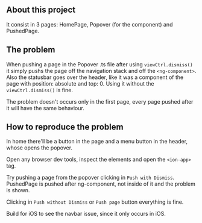 ## About this project

It consist in 3 pages: HomePage, Popover (for the component) and PushedPage.

## The problem

When pushing a page in the Popover .ts file after using `viewCtrl.dismiss()` it simply pushs the page off the navigation stack and off the `<ng-component>`. Also the statusbar goes over the header, like it was a component of the page with position: absolute and top: 0.
Using it without the `viewCtrl.dismiss()` is fine.

The problem doesn't occurs only in the first page, every page pushed after it will have the same behaviour.

## How to reproduce the problem

In home there'll be a button in the page and a menu button in the header, whose opens the popover.

Open any browser dev tools, inspect the elements and open the `<ion-app>` tag.

Try pushing a page from the popover clicking in `Push with Dismiss`. PushedPage is pushed after ng-component, not inside of it and the problem is shown.

Clicking in `Push without Dismiss` or `Push page` button everything is fine.

Build for iOS to see the navbar issue, since it only occurs in iOS.
